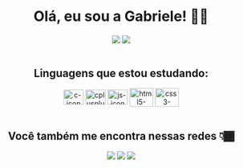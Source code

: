 <h1 align="center">Olá, eu sou a Gabriele! 👩🏾</h1> 

<div style="display: inline_block" align="center">
   <img align="center" src="https://github-readme-stats.vercel.app/api?username=gabrieleglvs&show_icons=true&theme=tokyonight"/>
   <img align="center" src="https://github-readme-stats.vercel.app/api/top-langs/?username=gabrieleglvs&layout=compact" />
</div>

<br>

<div style="display: inline_block" align="center">
  <h2 align="center">Linguagens que estou estudando:</h2>
 
  <img align="center" height="30" width="40" alt="c-icon" src="https://cdn.jsdelivr.net/gh/devicons/devicon/icons/c/c-plain.svg" />
  <img align="center" height="30" width="40" alt="cplusplus-icon"  src="https://cdn.jsdelivr.net/gh/devicons/devicon/icons/cplusplus/cplusplus-plain.svg" />
  <img align="center" height="30" width="40" alt="js-icon" src="https://cdn.jsdelivr.net/gh/devicons/devicon/icons/javascript/javascript-original.svg" />
  <img align="center" height="37" width="47" alt="html5-icon" src="https://cdn.jsdelivr.net/gh/devicons/devicon/icons/html5/html5-plain-wordmark.svg" />
  <img align="center" height="37" width="47" alt="css3-icon" src="https://cdn.jsdelivr.net/gh/devicons/devicon/icons/css3/css3-plain-wordmark.svg" />
</div>

<br>

<div style="display: inline_block" align="center">
  <h2 align="center">Você também me encontra nessas redes 👇🏾</h2>
  
  <a href = "mailto: gabriele.g.contato@gmail.com"><img src="https://img.shields.io/badge/Gmail-D14836?style=for-the-badge&logo=gmail&logoColor=white"></a>
  <a href = "https://www.linkedin.com/in/gabrielegon%C3%A7alves/"><img src="https://img.shields.io/badge/LinkedIn-0077B5?style=for-the-badge&logo=linkedin&logoColor=white"></a>
  <a href = "https://www.instagram.com/gabriele.glvs/"><img src="https://img.shields.io/badge/Instagram-E4405F?style=for-the-badge&logo=instagram&logoColor=white"></a>
</div>
   
<!-- ![Snake animation](https://github.com/gabrieleglvs/gabrieleglvs/blob/output/github-contribution-grid-snake.svg)
-->

